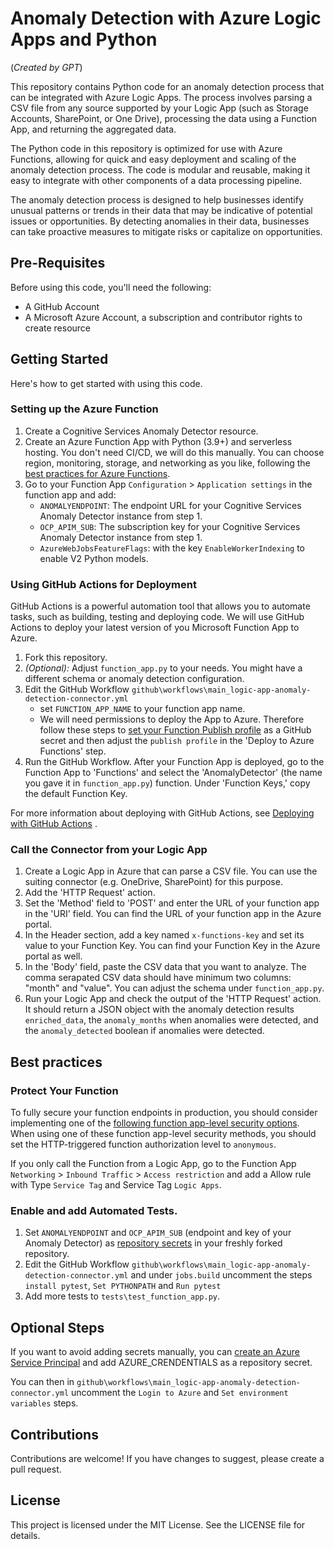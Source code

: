 # Anomaly Detection with Azure Logic Apps and Python

(_Created by GPT_)

This repository contains Python code for an anomaly detection process that can be integrated with Azure Logic Apps. The process involves parsing a CSV file from any source supported by your Logic App (such as Storage Accounts, SharePoint, or One Drive), processing the data using a Function App, and returning the aggregated data.

The Python code in this repository is optimized for use with Azure Functions, allowing for quick and easy deployment and scaling of the anomaly detection process. The code is modular and reusable, making it easy to integrate with other components of a data processing pipeline.

The anomaly detection process is designed to help businesses identify unusual patterns or trends in their data that may be indicative of potential issues or opportunities. By detecting anomalies in their data, businesses can take proactive measures to mitigate risks or capitalize on opportunities.

## Pre-Requisites

Before using this code, you'll need the following:

- A GitHub Account
- A Microsoft Azure Account, a subscription and contributor rights to 
create resource


## Getting Started

Here's how to get started with using this code.

### Setting up the Azure Function
1. Create a Cognitive Services Anomaly Detector resource.
2. Create an Azure Function App with Python (3.9+) and serverless hosting. You don't need CI/CD, we will do this manually. You can choose region, monitoring, storage, and networking as you like, following the [best practices for Azure Functions](https://learn.microsoft.com/en-us/azure/azure-functions/functions-best-practices).
3. Go to your Function App `Configuration` > `Application settings` in the function app and add:
   - `ANOMALYENDPOINT`: The endpoint URL for your Cognitive Services Anomaly Detector instance from step 1.
   - `OCP_APIM_SUB`: The subscription key for your Cognitive Services Anomaly Detector instance from step 1.
   - `AzureWebJobsFeatureFlags`: with the key `EnableWorkerIndexing` to enable V2 Python models.

### Using GitHub Actions for Deployment
GitHub Actions is a powerful automation tool that allows you to automate tasks, such as building, testing and deploying code. We will use GitHub Actions to deploy your latest version of you Microsoft Function App to Azure.

1. Fork this repository.
2. *(Optional):* Adjust `function_app.py` to your needs. You might have a different schema or anomaly detection configuration.
3. Edit the GitHub Workflow `github\workflows\main_logic-app-anomaly-detection-connector.yml` 
   - set `FUNCTION_APP_NAME` to your function app name.
   - We will need permissions to deploy the App to Azure. Therefore follow these steps to [set your Function Publish profile](https://github.com/Azure/functions-action#using-publish-profile-as-deployment-credential-recommended) as a GitHub secret and then adjust the `publish profile` in the 'Deploy to Azure Functions' step. 
4. Run the GitHub Workflow. After your Function App is deployed, go to the Function App to 'Functions' and select the 'AnomalyDetector' (the name you gave it in `function_app.py`) function. Under 'Function Keys,' copy the default Function Key.

For more information about deploying with GitHub Actions, see [Deploying with GitHub Actions](https://docs.github.com/en/actions/deployment/about-deployments/deploying-with-github-actions) .

### Call the Connector from your Logic App
1. Create a Logic App in Azure that can parse a CSV file. You can use the suiting connector (e.g. OneDrive, SharePoint) for this purpose.
2. Add the 'HTTP Request' action.
3. Set the 'Method' field to 'POST' and enter the URL of your function app in the 'URI' field. You can find the URL of your function app in the Azure portal.
4. In the Header section, add a key named `x-functions-key` and set its value to your Function Key. You can find your Function Key in the Azure portal as well.
5. In the 'Body' field, paste the CSV data that you want to analyze. The comma serapated CSV data should have minimum two columns: "month" and "value". You can adjust the schema under `function_app.py`.
6. Run your Logic App and check the output of the 'HTTP Request' action. It should return a JSON object with the anomaly detection results `enriched_data`, the `anomaly_months` when anomalies were detected, and the `anomaly_detected` boolean if anomalies were detected.

## Best practices
### Protect Your Function
To fully secure your function endpoints in production, you should consider implementing one of the [following function app-level security options](https://learn.microsoft.com/en-us/azure/azure-functions/functions-bindings-http-webhook-trigger?pivots=programming-language-python&tabs=python-v2%2Cin-process%2Cfunctionsv2#secure-an-http-endpoint-in-production). When using one of these function app-level security methods, you should set the HTTP-triggered function authorization level to `anonymous`.

If you only call the Function from a Logic App, go to the Function App `Networking` > `Inbound Traffic` > `Access restriction` and add a Allow rule with Type `Service Tag` and Service Tag `Logic Apps`.

### Enable and add Automated Tests.
1. Set `ANOMALYENDPOINT` and `OCP_APIM_SUB` (endpoint and key of your Anomaly Detector) as [repository secrets](https://github.com/Azure/actions-workflow-samples/blob/master/assets/create-secrets-for-GitHub-workflows.md) in your freshly forked repository.
2. Edit the GitHub Workflow `github\workflows\main_logic-app-anomaly-detection-connector.yml` and under `jobs.build` uncomment the steps `install pytest`, `Set PYTHONPATH` and `Run pytest`
3. Add more tests to `tests\test_function_app.py`.

## Optional Steps
If you want to avoid adding secrets manually, you can [create an Azure Service Principal](https://github.com/Azure/actions-workflow-samples/blob/master/assets/create-secrets-for-GitHub-workflows.md) and add AZURE_CRENDENTIALS as a repository secret. 

You can then in `github\workflows\main_logic-app-anomaly-detection-connector.yml` uncomment the `Login to Azure` and `Set environment variables` steps.

## Contributions

Contributions are welcome! If you have changes to suggest, please create a pull request.

## License

This project is licensed under the MIT License. See the LICENSE file for details.
